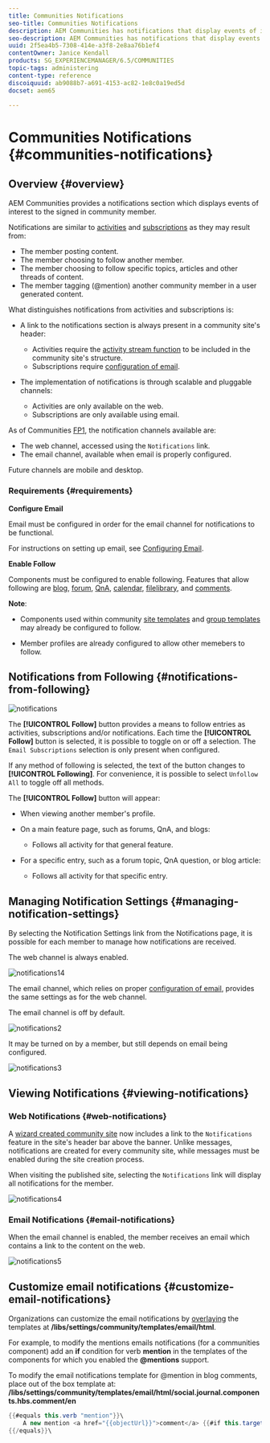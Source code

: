 ```yaml
---
title: Communities Notifications
seo-title: Communities Notifications
description: AEM Communities has notifications that display events of interest to the signed-in community member
seo-description: AEM Communities has notifications that display events of interest to the signed-in community member
uuid: 2f5ea4b5-7308-414e-a3f8-2e8aa76b1ef4
contentOwner: Janice Kendall
products: SG_EXPERIENCEMANAGER/6.5/COMMUNITIES
topic-tags: administering
content-type: reference
discoiquuid: ab9088b7-a691-4153-ac82-1e8c0a19ed5d
docset: aem65

---
```


# Communities Notifications {#communities-notifications}

## Overview {#overview}

AEM Communities provides a notifications section which displays events of interest to the signed in community member.

Notifications are similar to [activities](/help/communities/essentials-activities.md) and [subscriptions](/help/communities/subscriptions.md) as they may result from:

* The member posting content.
* The member choosing to follow another member.
* The member choosing to follow specific topics, articles and other threads of content.
* The member tagging (@mention) another community member in a user generated content.

What distinguishes notifications from activities and subscriptions is:

* A link to the notifications section is always present in a community site's header:

  * Activities require the [activity stream function](/help/communities/functions.md#activity-stream-function) to be included in the community site's structure.
  * Subscriptions require [configuration of email](/help/communities/email.md).

* The implementation of notifications is through scalable and pluggable channels:

  * Activities are only available on the web.
  * Subscriptions are only available using email.

As of Communities [FP1](/help/communities/deploy-communities.md#latestfeaturepack), the notification channels available are:

* The web channel, accessed using the `Notifications` link.
* The email channel, available when email is properly configured.

Future channels are mobile and desktop.

### Requirements {#requirements}

**Configure Email**

Email must be configured in order for the email channel for notifications to be functional.

For instructions on setting up email, see [Configuring Email](/help/communities/analytics.md).

**Enable Follow**

Components must be configured to enable following. Features that allow following are [blog](/help/communities/blog-feature.md), [forum](/help/communities/forum.md), [QnA](/help/communities/working-with-qna.md), [calendar](/help/communities/calendar.md), [filelibrary](/help/communities/file-library.md), and [comments](/help/communities/comments.md).

**Note**:

* Components used within community [site templates](/help/communities/sites.md) and [group templates](/help/communities/tools-groups.md) may already be configured to follow.

* Member profiles are already configured to allow other memebers to follow.

## Notifications from Following {#notifications-from-following}

![notifications](assets/notifications.png)

The **[!UICONTROL Follow]** button provides a means to follow entries as activities, subscriptions and/or notifications. Each time the **[!UICONTROL Follow]** button is selected, it is possible to toggle on or off a selection. The `Email Subscriptions` selection is only present when configured.

If any method of following is selected, the text of the button changes to **[!UICONTROL Following]**. For convenience, it is possible to select `Unfollow All` to toggle off all methods.

The **[!UICONTROL Follow]** button will appear:

* When viewing another member's profile.
* On a main feature page, such as forums, QnA, and blogs:

  * Follows all activity for that general feature.

* For a specific entry, such as a forum topic, QnA question, or blog article:

  * Follows all activity for that specific entry.

## Managing Notification Settings {#managing-notification-settings}

By selecting the Notification Settings link from the Notifications page, it is possible for each member to manage how notifications are received.

The web channel is always enabled.

![notifications14](assets/notifications1.png)

The email channel, which relies on proper [configuration of email](/help/communities/email.md), provides the same settings as for the web channel.

The email channel is off by default.

![notifications2](assets/notifications2.png)

It may be turned on by a member, but still depends on email being configured.

![notifications3](assets/notifications3.png)

## Viewing Notifications {#viewing-notifications}

### Web Notifications {#web-notifications}

A [wizard created community site](/help/communities/sites-console.md) now includes a link to the `Notifications` feature in the site's header bar above the banner. Unlike messages, notifications are created for every community site, while messages must be enabled during the site creation process.

When visiting the published site, selecting the `Notifications` link will display all notifications for the member.

![notifications4](assets/notifications4.png)

### Email Notifications {#email-notifications}

When the email channel is enabled, the member receives an email which contains a link to the content on the web.

![notifications5](assets/notifications5.png)

## Customize email notifications {#customize-email-notifications}

Organizations can customize the email notifications by [overlaying](/help/communities/client-customize.md#overlays) the templates at **/libs/settings/community/templates/email/html**.

For example, to modify the mentions emails notifications (for a communities component) add an **if** condition for verb **mention** in the templates of the components for which you enabled the **@mentions** support.

To modify the email notifications template for @mention in blog comments, place out of the box template at: **/libs/settings/community/templates/email/html/social.journal.components.hbs.comment/en**

```java
{{#equals this.verb "mention"}}\
    A new mention <a href="{{objectUrl}}">comment</a> {{#if this.target.properties.[jcr:title]}}to the article "{{{target.displayName}}}" {{/if}}was added by {{{user.name}}} on {{dateUtil this.published format="EEE, d MMM yyyy HH:mm:ss z"}}.\n \
{{/equals}}\
```

